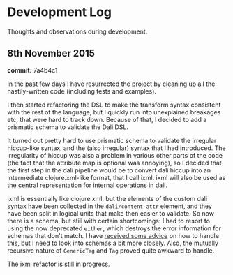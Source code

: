 # Development Log

Thoughts and observations during development.

## 8th November 2015

**commit:** 7a4b4c1

In the past few days I have resurrected the project by cleaning up all
the hastily-written code (including tests and examples).

I then started refactoring the DSL to make the transform syntax
consistent with the rest of the language, but I quickly run into
unexplained breakages etc, that were hard to track down. Because of
that, I decided to add a prismatic schema to validate the Dali DSL.

It turned out pretty hard to use prismatic schema to validate the
irregular hiccup-like syntax, and the (also irregular) syntax that I
had introduced. The irregularity of hiccup was also a problem in
various other parts of the code (the fact that the attribute map is
optional was annoying), so I decided that the first step in the dali
pipeline would be to convert dali hiccup into an intermediate
clojure.xml-like format, that I call ixml. ixml will also be used as
the central representation for internal operations in dali.

ixml is essentially like clojure.xml, but the elements of the custom
dali syntax have been collected in the `dali/content-attr` element,
and they have been split in logical units that make then easier to
validate. So now there is a schema, but still with certain
shortcomings: I had to resort to using the now deprecated `either`,
which destroys the error information for schemas that don't match. I
have
[received some advice](https://github.com/Prismatic/schema/issues/295)
on how to handle this, but I need to look into schemas a bit more
closely. Also, the mutually recursive nature of `GenericTag` and `Tag`
proved quite awkward to handle.

The ixml refactor is still in progress.
